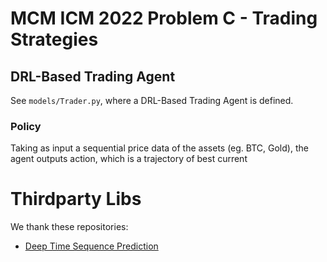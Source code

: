# MCM ICM 2022 Problem C - Trading Strategies

## DRL-Based Trading Agent

See `models/Trader.py`, where a DRL-Based Trading Agent is defined.

### Policy

Taking as input a sequential price data of the assets (eg. BTC, Gold), the agent outputs action, which is a trajectory of best current 

# Thirdparty Libs

We thank these repositories:

- [Deep Time Sequence Prediction](https://github.com/EvilPsyCHo/Deep-Time-Series-Prediction)

